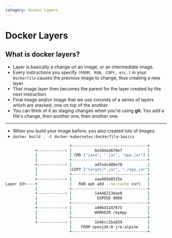 ```yaml
---
category: Docker Layers
---
```

# Docker Layers

## What is docker layers?
* Layer is basically a change on an image, or an intermediate image. 
* Every instructions you specify `(FROM, RUN, COPY, etc.)` in your `Dockerfile` causes the previous image to change, thus creating a new layer. 
* That image layer then becomes the parent for the layer created by the next instruction.
* Final image  and/or image that we use consists of a series of layers which are stacked, one on top of the another.
* You can think of it as staging changes when you're using **git**. You add a file's change, then another one, then another one.

---
* When you build your image before, you also created lots of images.
* `docker build . -t docker-kubernetes:dockerfile-basics`                

```bash
                            +---------------------------------+
             +------------> |          6e384ad670e7           |
             |              | CMD ["java", "-jar", "app.jar"] |
             |              +---------------------------------+
             +------------> |          adfedcd08e78           |
             |              |COPY ["target/*.jar", "./app.jar"|
             |              +---------------------------------+
             +------------> |          aae885b8525e           |
Layer Id+----+              |   RUN apk add --no-cache curl   |
             |              +---------------------------------+
             +------------> |          14446213dae8           |
             |              |           EXPOSE 8080           |
             |              +---------------------------------+
             +------------> |          a40643187675           |
             |              |          WORKDIR /myApp         |
             |              +---------------------------------+
             +------------> |          1b46cc2ba839           |
                            |    FROM openjdk:8-jre-alpine    |
                            +---------------------------------+

```